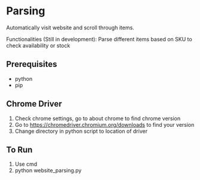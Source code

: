 # Parsing
Automatically visit website and scroll through items.

Functionalities (Still in development): Parse different items based on SKU to check availability or stock

## Prerequisites
- python
- pip

## Chrome Driver
1. Check chrome settings, go to about chrome to find chrome version
2. Go to https://chromedriver.chromium.org/downloads to find your version
3. Change directory in python script to location of driver

## To Run
1. Use cmd
2. python website_parsing.py

